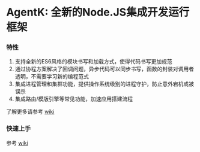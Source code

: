 # AgentK: 全新的Node.JS集成开发运行框架


### 特性

  1. 支持全新的ES6风格的模块书写和加载方式，使得代码书写更加规范
  2. 通过协程方案解决了回调问题，异步代码可以同步书写，函数的封装对调用者透明，不需要学习新的编程范式
  3. 集成进程管理和集群功能，提供操作系统级别的进程守护，防止意外宕机或被误杀
  4. 集成路由/模版引擎等常见功能，加速应用搭建流程

了解更多请参考 [wiki](wiki/home)

### 快速上手

参考 [wiki](wiki/getting_started)

